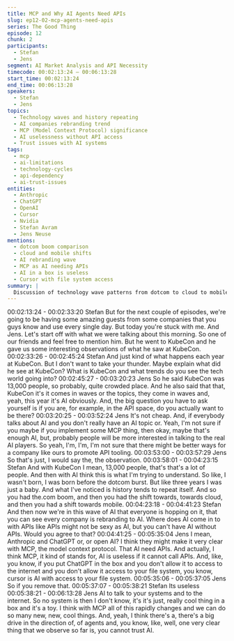 ```yaml
---
title: MCP and Why AI Agents Need APIs
slug: ep12-02-mcp-agents-need-apis
series: The Good Thing
episode: 12
chunk: 2
participants:
  - Stefan
  - Jens
segment: AI Market Analysis and API Necessity
timecode: 00:02:13:24 – 00:06:13:28
start_time: 00:02:13:24
end_time: 00:06:13:28
speakers:
  - Stefan
  - Jens
topics:
  - Technology waves and history repeating
  - AI companies rebranding trend
  - MCP (Model Context Protocol) significance
  - AI uselessness without API access
  - Trust issues with AI systems
tags:
  - mcp
  - ai-limitations
  - technology-cycles
  - api-dependency
  - ai-trust-issues
entities:
  - Anthropic
  - ChatGPT
  - OpenAI
  - Cursor
  - Nvidia
  - Stefan Avram
  - Jens Neuse
mentions:
  - dotcom boom comparison
  - cloud and mobile shifts
  - AI rebranding wave
  - MCP as AI needing APIs
  - AI in a box is useless
  - Cursor with file system access
summary: |
  Discussion of technology wave patterns from dotcom to cloud to mobile to AI, with every company rebranding as AI. Jens explains MCP (Model Context Protocol) as proof that AI is useless without API access, comparing ChatGPT in a box to how Cursor gains power through file system access.
---
```


00:02:13:24 - 00:02:33:20
Stefan
But for the next couple of episodes, we're going to be having some amazing guests from some
companies that you guys know and use every single day. But today you're stuck with me. And
Jens. Let's start off with what we were talking about this morning. So one of our friends and feel
free to mention him. But he went to KubeCon and he gave us some interesting observations of
what he saw at KubeCon.
00:02:33:26 - 00:02:45:24
Stefan
And just kind of what happens each year at KubeCon. But I don't want to take your thunder.
Maybe explain what did he see at KubeCon? What is KubeCon and what trends do you see the
tech world going into?
00:02:45:27 - 00:03:20:23
Jens
So he said KubeCon was 13,000 people, so probably, quite crowded place. And he also said
that that, KubeCon it's it comes in waves or the topics, they come in waves and, yeah, this year
it's AI obviously. And, the big question you have to ask yourself is if you are, for example, in the
API space, do you actually want to be there?
00:03:20:25 - 00:03:52:24
Jens
It's not cheap. And, if everybody talks about AI and you don't really have an AI topic or. Yeah, I'm
not sure if you maybe if you implement some MCP thing, then okay, maybe that's enough AI,
but, probably people will be more interested in talking to the real AI players. So yeah, I'm, I'm,
I'm not sure that there might be better ways for a company like ours to promote API tooling.
00:03:53:00 - 00:03:57:29
Jens
So that's just, I would say the, the observation.
00:03:58:01 - 00:04:23:15
Stefan
And with KubeCon I mean, 13,000 people, that's that's a lot of people. And then with AI think
this is what I'm trying to understand. So like, I wasn't born, I was born before the dotcom burst.
But like three years I was just a baby. And what I've noticed is history tends to repeat itself. And
so you had the.com boom, and then you had the shift towards, towards cloud, and then you had
a shift towards mobile.
00:04:23:18 - 00:04:41:23
Stefan
And then now we're in this wave of AI that everyone is hopping on it, that you can see every
company is rebranding to AI. Where does AI come in to with APIs like APIs might not be sexy as
AI, but you can't have AI without APIs. Would you agree to that?
00:04:41:25 - 00:05:35:04
Jens
I mean, Anthropic and ChatGPT or, or open AI? I think they might make it very clear with MCP,
the model context protocol. That AI need APIs. And actually, I think MCP, it kind of stands for, AI
is useless if it cannot call APIs. And, like, you know, if you put ChatGPT in the box and you don't
allow it to access to the internet and you don't allow it access to your file system, you know,
cursor is AI with access to your file system.
00:05:35:06 - 00:05:37:05
Jens
So if you remove that.
00:05:37:07 - 00:05:38:21
Stefan
Its useless
00:05:38:21 - 00:06:13:28
Jens
AI to talk to your systems and to the internet. So no system is then I don't know, it's it's just,
really cool thing in a box and it's a toy. I think with MCP all of this rapidly changes and we can
do so many new, new, cool things. And, yeah, I think there's a, there's a big drive in the direction
of, of agents and, you know, like, well, one very clear thing that we observe so far is, you cannot
trust AI.
